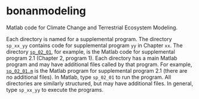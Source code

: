 # bonanmodeling

Matlab code for Climate Change and Terrestrial Ecosystem Modeling. 

Each directory is named for a supplemental program. The directory `sp_xx_yy` contains code for supplemental program `yy` in Chapter `xx`. The directory [`sp_02_01`](sp_02_01), for example, is the Matlab code for supplemental program 2.1 (Chapter 2, program 1). Each directory has a main Matlab program and may have additional files called by that program. For example, [`sp_02_01.m`](sp_02_01/sp_02_01.m) is the Matlab program for supplemental program 2.1 (there are no additional files). In Matlab, type `sp_02_01` to run the program. All directories are similarly structured, but may have additional files. In general, type `sp_xx_yy` to execute the programs.
